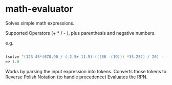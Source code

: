 # math-evaluator

Solves simple math expressions.

Supported Operators (+ * / - ), plus parenthesis and negative numbers.

e.g.

```clojure

(solve "(123.45*(678.90 / (-2.5+ 11.5)-(((80 -(19))) *33.25)) / 20) - (123.45*(678.90 / (-2.5+ 11.5)-(((80 -(19))) *33.25)) / 20) + (13 - 2)/ -(-11)")
=> 1.0
```

Works by parsing the input expression into tokens.
Converts those tokens to Reverse Polish Notation (to handle precedence)
Evaluates the RPN.